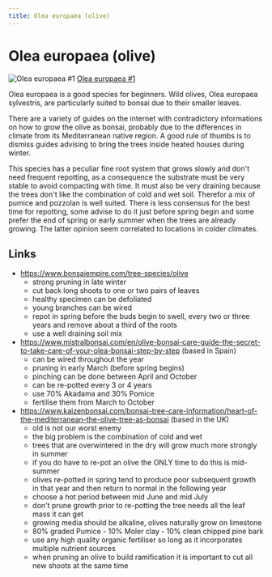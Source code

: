 ```yaml
---
title: Olea europaea (olive)
---
```


# Olea europaea (olive)

![Olea europaea #1](/images/bonsai/2020-07-31-olea-europaea-1.jpg)
[Olea europaea #1](/bonsai/collection/olea-europaea-1)

Olea europaea is a good species for beginners. Wild olives, Olea europaea
sylvestris, are particularly suited to bonsai due to their smaller leaves.

There are a variety of guides on the internet with contradictory informations
on how to grow the olive as bonsai, probably due to the differences in climate
from its Mediterranean native region. A good rule of thumbs is to dismiss
guides advising to bring the trees inside heated houses during winter.

This species has a peculiar fine root system that grows slowly and don't need
frequent repotting, as a consequence the substrate must be very stable to avoid
compacting with time. It must also be very draining because the trees don't
like the combination of cold and wet soil. Therefor a mix of pumice and
pozzolan is well suited. There is less consensus for the best time for
repotting, some advise to do it just before spring begin and some prefer the
end of spring or early summer when the trees are already growing. The latter
opinion seem correlated to locations in colder climates.


## Links

- https://www.bonsaiempire.com/tree-species/olive
  - strong pruning in late winter
  - cut back long shoots to one or two pairs of leaves
  - healthy specimen can be defoliated
  - young branches can be wired
  - repot in spring before the buds begin to swell, every two or three years and remove about a third of the roots
  - use a well draining soil mix
- https://www.mistralbonsai.com/en/olive-bonsai-care-guide-the-secret-to-take-care-of-your-olea-bonsai-step-by-step (based in Spain)
  - can be wired throughout the year
  - pruning in early March (before spring begins)
  - pinching can be done between April and October
  - can be re-potted every 3 or 4 years
  - use 70% Akadama and 30% Pomice
  - fertilise them from March to October
- https://www.kaizenbonsai.com/bonsai-tree-care-information/heart-of-the-mediterranean-the-olive-tree-as-bonsai (based in the UK)
  - old is not our worst enemy
  - the big problem is the combination of cold and wet
  - trees that are overwintered in the dry will grow much more strongly in summer
  - if you do have to re-pot an olive the ONLY time to do this is mid-summer
  - olives re-potted in spring tend to produce poor subsequent growth in that year and then return to normal in the following year
  - choose a hot period between mid June and mid July
  - don't prune growth prior to re-potting the tree needs all the leaf mass it can get
  - growing media should be alkaline, olives naturally grow on limestone
  - 80% graded Pumice - 10% Moler clay - 10% clean chipped pine bark
  - use any high quality organic fertiliser so long as it incorporates multiple nutrient sources
  - when pruning an olive to build ramification it is important to cut all new shoots at the same time
